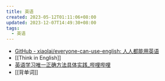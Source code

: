 ```yaml
---
title: 英语
created: 2023-05-12T01:11:06+08:00
updated: 2023-12-07T14:49:30+08:00
tags:
  - 英语
---
```


- [GitHub - xiaolai/everyone-can-use-english: 人人都能用英语](https://github.com/xiaolai/everyone-can-use-english/tree/master)
- [[Think in English]]
- [英语学习唯一正确方法具体实践_哔哩哔哩](https://www.bilibili.com/video/BV1PN411c7Bx/?share_source=copy_web)
- [[背单词]]
